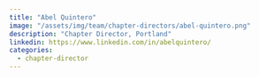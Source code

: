 ```yaml
---
title: "Abel Quintero"
image: "/assets/img/team/chapter-directors/abel-quintero.png"
description: "Chapter Director, Portland"
linkedin: https://www.linkedin.com/in/abelquintero/
categories:
  - chapter-director
---
```

